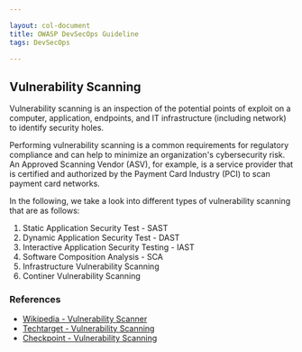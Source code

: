 ```yaml
---

layout: col-document
title: OWASP DevSecOps Guideline
tags: DevSecOps

---
```


## Vulnerability Scanning

Vulnerability scanning is an inspection of the potential points of exploit on a computer, application, endpoints, and IT infrastructure (including network) to identify security holes.

Performing vulnerability scanning is a common requirements for regulatory compliance and can help to minimize an organization's cybersecurity risk. An Approved Scanning Vendor (ASV), for example, is a service provider that is certified and authorized by the Payment Card Industry (PCI) to scan payment card networks.

In the following, we take a look into different types of vulnerability scanning that are as follows:
1. Static Application Security Test - SAST
2. Dynamic Application Security Test - DAST
3. Interactive Application Security Testing - IAST
4. Software Composition Analysis - SCA
4. Infrastructure Vulnerability Scanning
5. Continer Vulnerability Scanning

### References

+ [Wikipedia - Vulnerability Scanner](https://en.wikipedia.org/wiki/Vulnerability_scanner)
+ [Techtarget - Vulnerability Scanning](https://searchsecurity.techtarget.com/definition/vulnerability-scanning)
+ [Checkpoint - Vulnerability Scanning](https://www.checkpoint.com/cyber-hub/network-security/what-is-vulnerability-scanning/)
